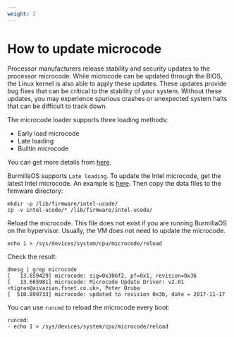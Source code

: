 ```yaml
---
weight: 2
---
```


# How to update microcode

Processor manufacturers release stability and security updates to the processor microcode. While microcode can be updated through the BIOS, the Linux kernel is also able to apply these updates.
These updates provide bug fixes that can be critical to the stability of your system. Without these updates, you may experience spurious crashes or unexpected system halts that can be difficult to track down.

The microcode loader supports three loading methods:

- Early load microcode
- Late loading
- Builtin microcode

You can get more details from [here](https://www.kernel.org/doc/html/latest/x86/microcode.html).

BurmillaOS supports `Late loading`. To update the Intel microcode, get the latest Intel microcode. An example is [here](https://downloadcenter.intel.com/download/28087/Linux-Processor-Microcode-Data-File?v=t). Then copy the data files to the firmware directory:

```
mkdir -p /lib/firmware/intel-ucode/
cp -v intel-ucode/* /lib/firmware/intel-ucode/
```
Reload the microcode. This file does not exist if you are running BurmillaOS on the hypervisor. Usually, the VM does not need to update the microcode.

```
echo 1 > /sys/devices/system/cpu/microcode/reload
```
Check the result:

```
dmesg | grep microcode
[   13.659429] microcode: sig=0x306f2, pf=0x1, revision=0x36
[   13.665981] microcode: Microcode Update Driver: v2.01 <tigran@aivazian.fsnet.co.uk>, Peter Oruba
[  510.899733] microcode: updated to revision 0x3b, date = 2017-11-17
```

You can use `runcmd` to reload the microcode every boot:

```
runcmd:
- echo 1 > /sys/devices/system/cpu/microcode/reload
```
